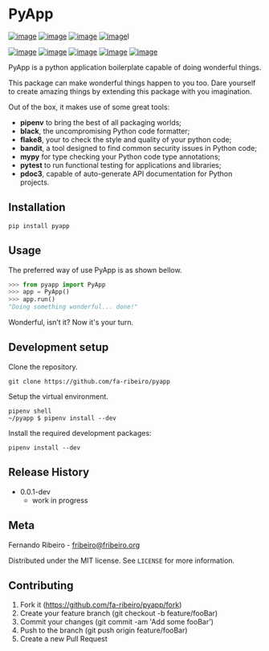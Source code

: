 # PyApp

[![image](https://img.shields.io/travis/com/fa-ribeiro/pyApp?branch=main)](https://github.com/fa-ribeiro/pyApp)
[![image](https://img.shields.io/github/license/fa-ribeiro/pyApp)](https://github.com/fa-ribeiro/pyApp)
[![image](https://img.shields.io/github/languages/code-size/fa-ribeiro/pyApp)](https://github.com/fa-ribeiro/pyApp)
[![image](https://img.shields.io/github/pipenv/locked/python-version/fa-ribeiro/pyApp)](https://github.com/fa-ribeiro/pyApp)l

[![image](https://img.shields.io/github/pipenv/locked/dependency-version/fa-ribeiro/pyApp/dev/flake8)](https://github.com/fa-ribeiro/pyApp)
[![image](https://img.shields.io/github/pipenv/locked/dependency-version/fa-ribeiro/pyApp/dev/black)](https://github.com/fa-ribeiro/pyApp)
[![image](https://img.shields.io/github/pipenv/locked/dependency-version/fa-ribeiro/pyApp/dev/pytest)](https://github.com/fa-ribeiro/pyApp)
[![image](https://img.shields.io/github/pipenv/locked/dependency-version/fa-ribeiro/pyApp/dev/pytest-cov)](https://github.com/fa-ribeiro/pyApp)
[![image](https://img.shields.io/github/pipenv/locked/dependency-version/fa-ribeiro/pyApp/dev/bandit)](https://github.com/fa-ribeiro/pyApp)

PyApp is a python application boilerplate capable of doing wonderful things.

This package can make wonderful things happen to you too. Dare yourself to
create amazing things by extending this package with you imagination.

Out of the box, it makes use of some great tools:

- **pipenv** to bring the best of all packaging worlds;
- **black**, the uncompromising Python code formatter;
- **flake8**, your to check the style and quality of your python code;
- **bandit**, a tool designed to find common security issues in Python code;
- **mypy** for type checking your Python code type annotations;
- **pytest** to run functional testing for applications and libraries;
- **pdoc3**, capable of auto-generate API documentation for Python projects.

## Installation

```shell
pip install pyapp
```

## Usage

The preferred way of use PyApp is as shown bellow.

```python
>>> from pyapp import PyApp
>>> app = PyApp()
>>> app.run()
"Doing something wonderful... done!"
```

Wonderful, isn’t it? Now it's your turn.

## Development setup

Clone the repository.

```shell
git clone https://github.com/fa-ribeiro/pyapp
```

Setup the virtual environment.

```shell
pipenv shell
~/pyapp $ pipenv install --dev
```

Install the required development packages:

```shell
pipenv install --dev
```

## Release History

- 0.0.1-dev
  - work in progress

## Meta

Fernando Ribeiro - [fribeiro@fribeiro.org](mailto:fribeiro@fribeiro.org)

Distributed under the MIT license. See `LICENSE` for more information.

## Contributing

1. Fork it (https://github.com/fa-ribeiro/pyapp/fork)
2. Create your feature branch (git checkout -b feature/fooBar)
3. Commit your changes (git commit -am 'Add some fooBar')
4. Push to the branch (git push origin feature/fooBar)
5. Create a new Pull Request
